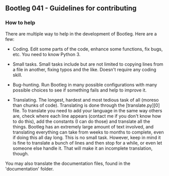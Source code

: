 ## Bootleg 041 - Guidelines for contributing

### How to help

There are multiple way to help in the development of Bootleg. Here are a few:

* Coding. Edit some parts of the code, enhance some functions, fix bugs, etc. You need to know Python 3.

* Small tasks. Small tasks include but are not limited to copying lines from a file in another, fixing typos and the like. Doesn't require any coding skill.

* Bug-hunting. Run Bootleg in many possible configurations with many possible choices to see if something fails and help to improve it.

* Translating. The longest, hardest and most tedious task of all (moreso than chunks of code). Translating is done through the [translate.py][0] file. To translate you need to add your language in the same way others are, check where each line appears (contact me if you don't know how to do this), add the constants (I can do those) and translate all the things. Bootleg has an extremely large amount of text involved, and translating everything can take from weeks to months to complete, even if doing this all day long. This is no small task. However, keep in mind it is fine to translate a bunch of lines and then stop for a while, or even let someone else handle it. That will make it an incomplete translation, though.

You may also translate the documentation files, found in the 'documentation' folder.